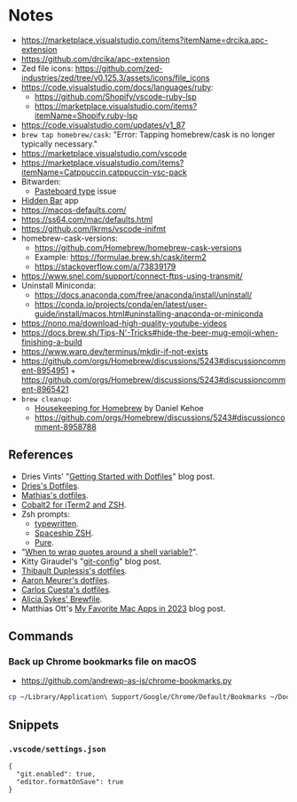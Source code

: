 # Notes

- https://marketplace.visualstudio.com/items?itemName=drcika.apc-extension
- https://github.com/drcika/apc-extension
- Zed file icons: https://github.com/zed-industries/zed/tree/v0.125.3/assets/icons/file_icons
- https://code.visualstudio.com/docs/languages/ruby:
  - https://github.com/Shopify/vscode-ruby-lsp
  - https://marketplace.visualstudio.com/items?itemName=Shopify.ruby-lsp
- https://code.visualstudio.com/updates/v1_87
- `brew tap homebrew/cask`: "Error: Tapping homebrew/cask is no longer typically necessary."
- https://marketplace.visualstudio.com/vscode
- https://marketplace.visualstudio.com/items?itemName=Catppuccin.catppuccin-vsc-pack
- Bitwarden:
  - [Pasteboard type](https://github.com/bitwarden/clients/issues/2633) issue
- [Hidden Bar](https://github.com/dwarvesf/hidden) app
- https://macos-defaults.com/
- https://ss64.com/mac/defaults.html
- https://github.com/lkrms/vscode-inifmt
- homebrew-cask-versions:
  - https://github.com/Homebrew/homebrew-cask-versions
  - Example: https://formulae.brew.sh/cask/iterm2
  - https://stackoverflow.com/a/73839179
- https://www.snel.com/support/connect-ftps-using-transmit/
- Uninstall Miniconda:
  - https://docs.anaconda.com/free/anaconda/install/uninstall/
  - https://conda.io/projects/conda/en/latest/user-guide/install/macos.html#uninstalling-anaconda-or-miniconda
- https://nono.ma/download-high-quality-youtube-videos
- https://docs.brew.sh/Tips-N'-Tricks#hide-the-beer-mug-emoji-when-finishing-a-build
- https://www.warp.dev/terminus/mkdir-if-not-exists
- https://github.com/orgs/Homebrew/discussions/5243#discussioncomment-8954951 + https://github.com/orgs/Homebrew/discussions/5243#discussioncomment-8965421
- `brew cleanup`:
  - [Housekeeping for Homebrew](https://mac.install.guide/homebrew/8) by Daniel Kehoe
  - https://github.com/orgs/Homebrew/discussions/5243#discussioncomment-8958788

## References

- Dries Vints' "[Getting Started with Dotfiles](https://driesvints.com/blog/getting-started-with-dotfiles)" blog post.
- [Dries's Dotfiles](https://github.com/driesvints/dotfiles).
- [Mathias's dotfiles](https://github.com/mathiasbynens/dotfiles).
- [Cobalt2 for iTerm2 and ZSH](https://github.com/wesbos/Cobalt2-iterm).
- Zsh prompts:
  - [typewritten](https://github.com/reobin/typewritten).
  - [Spaceship ZSH](https://github.com/denysdovhan/spaceship-prompt).
  - [Pure](https://github.com/sindresorhus/pure).
- "[When to wrap quotes around a shell variable?](https://stackoverflow.com/a/10067297)".
- Kitty Giraudel's "[git-config](https://kittygiraudel.com/snippets/git-config/)" blog post.
- [Thibault Duplessis's dotfiles](https://github.com/ornicar/dotfiles).
- [Aaron Meurer's dotfiles](https://github.com/asmeurer/dotfiles).
- [Carlos Cuesta's dotfiles](https://github.com/carloscuesta/dotfiles).
- [Alicia Sykes' Brewfile](https://github.com/Lissy93/Brewfile).
- Matthias Ott's [My Favorite Mac Apps in 2023](https://matthiasott.com/notes/my-favorite-mac-apps-in-2023) blog post.

## Commands

### Back up Chrome bookmarks file on macOS

- https://github.com/andrewp-as-is/chrome-bookmarks.py

```bash
cp ~/Library/Application\ Support/Google/Chrome/Default/Bookmarks ~/Documents/
```

## Snippets

### `.vscode/settings.json`

```jsonc
{
  "git.enabled": true,
  "editor.formatOnSave": true
}
```
